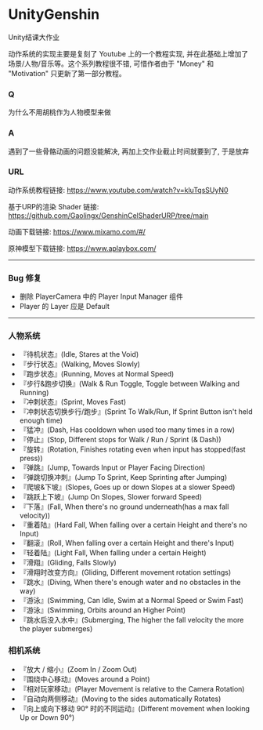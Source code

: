 # UnityGenshin

Unity结课大作业

动作系统的实现主要是复刻了 Youtube 上的一个教程实现, 并在此基础上增加了场景/人物/音乐等。这个系列教程很不错, 可惜作者由于 "Money" 和 "Motivation" 只更新了第一部分教程。

### Q
为什么不用胡桃作为人物模型来做

### A
遇到了一些骨骼动画的问题没能解决, 再加上交作业截止时间就要到了, 于是放弃

### URL
动作系统教程链接: https://www.youtube.com/watch?v=kluTqsSUyN0

基于URP的渲染 Shader 链接: https://github.com/Gaolingx/GenshinCelShaderURP/tree/main

动画下载链接: https://www.mixamo.com/#/

原神模型下载链接: https://www.aplaybox.com/

---
### Bug 修复
+ 删除 PlayerCamera 中的 Player Input Manager 组件
+ Player 的 Layer 应是 Default
---
### 人物系统
+ 『待机状态』(Idle, Stares at the Void)
+ 『步行状态』(Walking, Moves Slowly)
+ 『跑步状态』(Running, Moves at Normal Speed)
+ 『步行&跑步切换』(Walk & Run Toggle, Toggle between Walking and Running)
+ 『冲刺状态』(Sprint, Moves Fast)
+ 『冲刺状态切换步行/跑步』(Sprint To Walk/Run, If Sprint Button isn't held enough time)
+ 『猛冲』(Dash, Has cooldown when used too many times in a row)
+ 『停止』(Stop, Different stops for Walk / Run / Sprint (& Dash))
+ 『旋转』(Rotation, Finishes rotating even when input has stopped(fast press))
+ 『弹跳』(Jump, Towards Input or Player Facing Direction)
+ 『弹跳切换冲刺』(Jump To Sprint, Keep Sprinting after Jumping)
+ 『爬坡&下坡』(Slopes, Goes up or down Slopes at a slower Speed)
+ 『跳跃上下坡』(Jump On Slopes, Slower forward Speed)
+ 『下落』(Fall, When there's no ground underneath(has a max fall velocity))
+ 『重着陆』(Hard Fall, When falling over a certain Height and there's no Input)
+ 『翻滚』(Roll, When falling over a certain Height and there's Input)
+ 『轻着陆』(Light Fall, When falling under a certain Height)
+ 『滑翔』(Gliding, Falls Slowly)
+ 『滑翔时改变方向』(Gliding, Different movement rotation settings)
+ 『跳水』(Diving, When there's enough water and no obstacles in the way)
+ 『游泳』(Swimming, Can Idle, Swim at a Normal Speed or Swim Fast)
+ 『游泳』(Swimming, Orbits around an Higher Point)
+ 『跳水后没入水中』(Submerging, The higher the fall velocity the more the player submerges)

### 相机系统
+ 『放大 / 缩小』(Zoom In / Zoom Out)
+ 『围绕中心移动』(Moves around a Point)
+ 『相对玩家移动』(Player Movement is relative to the Camera Rotation)
+ 『自动向两侧移动』(Moving to the sides automatically Rotates)
+ 『向上或向下移动 90° 时的不同运动』(Different movement when looking Up or Down 90°)
